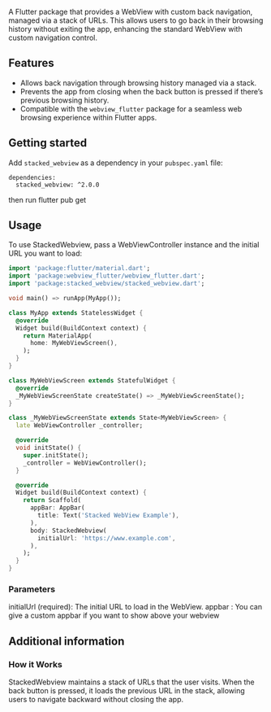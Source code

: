 <!--
This README describes the package. If you publish this package to pub.dev,
this README's contents appear on the landing page for your package.

For information about how to write a good package README, see the guide for
[writing package pages](https://dart.dev/tools/pub/writing-package-pages).

For general information about developing packages, see the Dart guide for
[creating packages](https://dart.dev/guides/libraries/create-packages)
and the Flutter guide for
[developing packages and plugins](https://flutter.dev/to/develop-packages).
-->

A Flutter package that provides a WebView with custom back navigation, managed via a stack of URLs. This allows users to go back in their browsing history without exiting the app, enhancing the standard WebView with custom navigation control.

## Features

- Allows back navigation through browsing history managed via a stack.
- Prevents the app from closing when the back button is pressed if there’s previous browsing history.
- Compatible with the `webview_flutter` package for a seamless web browsing experience within Flutter apps.

## Getting started

Add `stacked_webview` as a dependency in your `pubspec.yaml` file:

```ymal
dependencies:
  stacked_webview: ^2.0.0
```
then run flutter pub get


## Usage

To use StackedWebview, pass a WebViewController instance and the initial URL you want to load:

```dart
import 'package:flutter/material.dart';
import 'package:webview_flutter/webview_flutter.dart';
import 'package:stacked_webview/stacked_webview.dart';

void main() => runApp(MyApp());

class MyApp extends StatelessWidget {
  @override
  Widget build(BuildContext context) {
    return MaterialApp(
      home: MyWebViewScreen(),
    );
  }
}

class MyWebViewScreen extends StatefulWidget {
  @override
  _MyWebViewScreenState createState() => _MyWebViewScreenState();
}

class _MyWebViewScreenState extends State<MyWebViewScreen> {
  late WebViewController _controller;

  @override
  void initState() {
    super.initState();
    _controller = WebViewController();
  }

  @override
  Widget build(BuildContext context) {
    return Scaffold(
      appBar: AppBar(
        title: Text('Stacked WebView Example'),
      ),
      body: StackedWebview(
        initialUrl: 'https://www.example.com',
      ),
    );
  }
}
```

### Parameters
initialUrl (required): The initial URL to load in the WebView.
appbar : You can give a custom appbar if you want to show above your webview

## Additional information

### How it Works
StackedWebview maintains a stack of URLs that the user visits. When the back button is pressed, it loads the previous URL in the stack, allowing users to navigate backward without closing the app.


